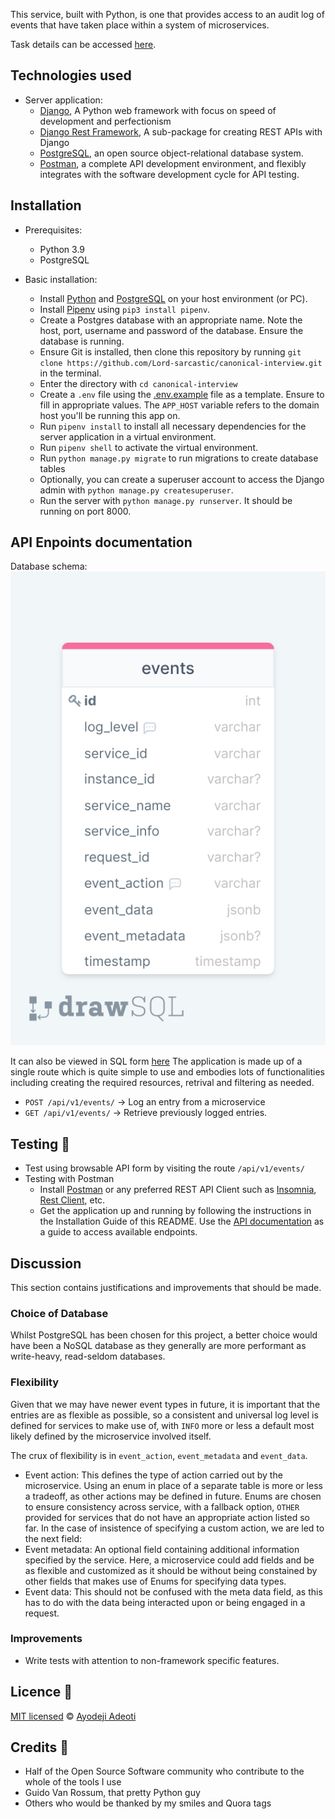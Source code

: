 This service, built with Python, is one that provides access to an audit log of events that have taken place within a system of microservices.

Task details can be accessed [here](/task.md).


## Technologies used
- Server application:
    - [Django](https://www.djangoproject.com/), A Python web framework with focus on speed of development and perfectionism
    - [Django Rest Framework](https://www.django-rest-framework.org/), A sub-package for creating REST APIs with Django
    - [PostgreSQL](https://www.postgresql.org/), an open source object-relational database system.
    - [Postman](https://www.getpostman.com/), a complete API development environment, and flexibly integrates with the software development cycle for API testing.

## Installation
 - Prerequisites:
    - Python 3.9
    - PostgreSQL

- Basic installation:
    - Install [Python](https://www.python.org/downloads/) and [PostgreSQL](https://www.postgresql.org/) on your host environment (or PC).
    - Install [Pipenv](https://pipenv.pypa.io/en/latest/) using `pip3 install pipenv`.
    - Create a Postgres database with an appropriate name. Note the host, port, username and password of the database. Ensure the database is running.
    - Ensure Git is installed, then clone this repository by running `git clone https://github.com/Lord-sarcastic/canonical-interview.git` in the terminal.
    - Enter the directory with `cd canonical-interview`
    - Create a `.env` file using the [.env.example](/.env.example) file as a template. Ensure to fill in appropriate values. The `APP_HOST` variable refers to the domain host you'll be running this app on.
    - Run `pipenv install` to install all necessary dependencies for the server application in a virtual environment.
    - Run `pipenv shell` to activate the virtual environment.
    - Run `python manage.py migrate` to run migrations to create database tables
    - Optionally, you can create a superuser account to access the Django admin with `python manage.py createsuperuser`.
    - Run the server with `python manage.py runserver`. It should be running on port 8000.

## API Enpoints documentation
Database schema:
![](/sql-diagram.png)

It can also be viewed in SQL form [here](/schema.sql)
The application is made up of a single route which is quite simple to use and embodies lots of functionalities including creating the required resources, retrival and filtering as needed.

- `POST /api/v1/events/` -> Log an entry from a microservice
- `GET /api/v1/events/` -> Retrieve previously logged entries.

## Testing 🚨
- Test using browsable API form by visiting the route `/api/v1/events/`
- Testing with Postman
    - Install [Postman](https://www.getpostman.com/) or any preferred REST API Client such as [Insomnia](https://insomnia.rest/), [Rest Client](https://marketplace.visualstudio.com/items?itemName=humao.rest-client), etc.
    - Get the application up and running by following the instructions in the Installation Guide of this README.
Use the [API documentation](https://documenter.getpostman.com/view/10277419/UVeCQTai) as a guide to access available endpoints.

## Discussion
This section contains justifications and improvements that should be made.

### Choice of Database
Whilst PostgreSQL has been chosen for this project, a better choice would have been a NoSQL database as they generally are more performant as write-heavy, read-seldom databases.

### Flexibility
Given that we may have newer event types in future, it is important that the entries are as flexible as possible, so a consistent and universal log level is defined for services to make use of, with `INFO` more or less a default most likely defined by the microservice involved itself.

The crux of flexibility is in `event_action`, `event_metadata` and `event_data`.
- Event action: This defines the type of action carried out by the microservice. Using an enum in place of a separate table is more or less a tradeoff, as other actions may be defined in future. Enums are chosen to ensure consistency across service, with a fallback option, `OTHER` provided for services that do not have an appropriate action listed so far. In the case of insistence of specifying a custom action, we are led to the next field:
- Event metadata: An optional field containing additional information specified by the service. Here, a microservice could add fields and be as flexible and customized as it should be without being constained by other fields that makes use of Enums for specifying data types.
- Event data: This should not be confused with the meta data field, as this has to do with the data being interacted upon or being engaged in a request.

### Improvements
- Write tests with attention to non-framework specific features.

## Licence 🔐
[MIT licensed](/LICENSE) © [Ayodeji Adeoti](https://github.com/Lord-sarcatic)

## Credits 🙏
- Half of the Open Source Software community who contribute to the whole of the tools I use
- Guido Van Rossum, that pretty Python guy
- Others who would be thanked by my smiles and Quora tags